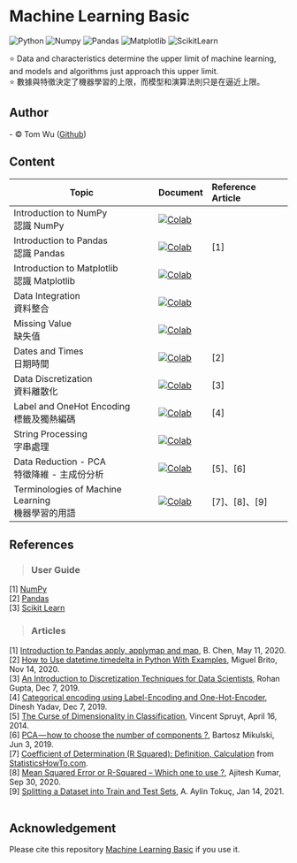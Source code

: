 # Machine Learning Basic
![Python](https://img.shields.io/badge/Python-3.7-blue.svg) ![Numpy](https://img.shields.io/badge/NumPy-1.19.5-range.svg) ![Pandas](https://img.shields.io/badge/Pandas-1.1.5-range.svg) ![Matplotlib](https://img.shields.io/badge/Matplolib-3.2.2-range.svg) ![ScikitLearn](https://img.shields.io/badge/ScikitLearn-0.22.2-range.svg) 

:star:  Data and characteristics determine the upper limit of machine learning, and models and algorithms just approach this upper limit.  
:star:  數據與特徵決定了機器學習的上限，而模型和演算法則只是在逼近上限。   

## Author     
<span> - &copy; Tom Wu (<a href="https://github.com/YenLinWu">Github</a>) </span>  

## Content
| Topic | Document | Reference Article |
| ---------- | :----------- | :----------- |
| Introduction to NumPy </br>認識 NumPy | [![Colab](https://img.shields.io/badge/June_12,_2021-Google_Colab-yellow.svg)](https://colab.research.google.com/github/YenLinWu/Machine_Learning_Basic/blob/main/Materials/%E8%AA%8D%E8%AD%98_NumPy.ipynb)||
| Introduction to Pandas </br>認識 Pandas | [![Colab](https://img.shields.io/badge/June_13,_2021-Google_Colab-yellow.svg)](https://colab.research.google.com/github/YenLinWu/Machine_Learning_Basic/blob/main/Materials/%E8%AA%8D%E8%AD%98_Pandas.ipynb) | [1] |  
| Introduction to Matplotlib </br>認識 Matplotlib|[![Colab](https://img.shields.io/badge/June_16,_2021-Google_Colab-yellow.svg)](https://colab.research.google.com/github/YenLinWu/Machine_Learning_Basic/blob/main/Materials/%E8%AA%8D%E8%AD%98_Matplotlib.ipynb)||
| Data Integration </br>資料整合 | [![Colab](https://img.shields.io/badge/June_19,_2021-Google_Colab-yellow.svg)](https://colab.research.google.com/github/YenLinWu/Machine_Learning_Basic/blob/main/Materials/%E8%B3%87%E6%96%99%E6%95%B4%E5%90%88_Data_Integration.ipynb) | |
| Missing Value </br>缺失值 | [![Colab](https://img.shields.io/badge/June_20,_2021-Google_Colab-yellow.svg)](https://colab.research.google.com/github/YenLinWu/Machine_Learning_Basic/blob/main/Materials/%E7%BC%BA%E5%A4%B1%E5%80%BC_Missing_Value.ipynb) | |
| Dates and Times </br>日期時間 | [![Colab](https://img.shields.io/badge/July_2,_2021-Google_Colab-yellow.svg)](https://colab.research.google.com/github/YenLinWu/Machine_Learning_Basic/blob/main/Materials/%E6%97%A5%E6%9C%9F%E6%99%82%E9%96%93_Dates_and_Times.ipynb) | [2] |
| Data Discretization </br>資料離散化 | [![Colab](https://img.shields.io/badge/Apr_18,_2021-Google_Colab-yellow.svg)](https://colab.research.google.com/drive/1tqzJZtrlFyrMihkwfqdJIGwXOMVP0Mi1?usp=sharing) | [3] |  
| Label and OneHot Encoding </br>標籤及獨熱編碼| [![Colab](https://img.shields.io/badge/Apr_20,_2021-Google_Colab-yellow.svg)](https://colab.research.google.com/drive/1o1AzmXINpN8Ob2b2RbZtPXo28W70-1N-?usp=sharing) | [4] |  
| String Processing </br>字串處理 | [![Colab](https://img.shields.io/badge/Apr_22,_2021-Google_Colab-yellow.svg)](https://colab.research.google.com/drive/1U7tSSiJpy-XI0r2VMcRxw4qU79HDOWOv?usp=sharing) ||
| Data Reduction - PCA </br>特徵降維 - 主成份分析 | [![Colab](https://img.shields.io/badge/Apr_24,_2021-Google_Colab-yellow.svg)](https://colab.research.google.com/drive/1EKLPtjsX9amiVmo2W9s_EjYKaRLxShFH?usp=sharing) | [5]、[6] |
| Terminologies of Machine Learning </br>機器學習的用語 | [![Colab](https://img.shields.io/badge/Jul_27,_2021-Google_Colab-yellow.svg)](https://colab.research.google.com/github/YenLinWu/Machine_Learning_Basic/blob/main/Materials/%E6%A9%9F%E5%99%A8%E5%AD%B8%E7%BF%92%E7%9A%84%E7%94%A8%E8%AA%9E_Terminologies_of_ML.ipynb) | [7]、[8]、[9] |


## References  
> ### User Guide
[1] [NumPy](https://numpy.org/doc/stable/user/index.html)  
[2] [Pandas](https://pandas.pydata.org/docs/user_guide/index.html)  
[3] [Scikit Learn](https://scikit-learn.org/stable/user_guide.html)  
> ### Articles
[1] [Introduction to Pandas apply, applymap and map](https://towardsdatascience.com/introduction-to-pandas-apply-applymap-and-map-5d3e044e93ff 'DataFrame 中欄位運算的方法'), B. Chen, May 11, 2020.  
[2] [How to Use datetime.timedelta in Python With Examples](https://miguendes.me/how-to-use-datetimetimedelta-in-python-with-examples '日期時間的加減計算'), Miguel Brito, Nov 14, 2020.  
[3] [An Introduction to Discretization Techniques for Data Scientists](https://towardsdatascience.com/an-introduction-to-discretization-in-data-science-55ef8c9775a2 '資料離散化的方法'), Rohan Gupta, Dec 7, 2019.  
[4] [Categorical encoding using Label-Encoding and One-Hot-Encoder](https://towardsdatascience.com/categorical-encoding-using-label-encoding-and-one-hot-encoder-911ef77fb5bd '標籤編碼與獨熱編碼'), Dinesh Yadav, Dec 7, 2019.  
[5] [The Curse of Dimensionality in Classification](https://www.visiondummy.com/2014/04/curse-dimensionality-affect-classification/ '維度詛咒'), Vincent Spruyt, April 16, 2014.  
[6] [PCA — how to choose the number of components ?](https://www.mikulskibartosz.name/pca-how-to-choose-the-number-of-components/), Bartosz Mikulski, Jun 3, 2019.   
[7] [Coefficient of Determination (R Squared): Definition, Calculation](https://www.statisticshowto.com/probability-and-statistics/coefficient-of-determination-r-squared/#COD) from [StatisticsHowTo.com](https://www.statisticshowto.com/).   
[8] [Mean Squared Error or R-Squared – Which one to use ?](https://vitalflux.com/mean-square-error-r-squared-which-one-to-use/), Ajitesh Kumar, Sep 30, 2020.     
[9] [Splitting a Dataset into Train and Test Sets](https://www.baeldung.com/cs/train-test-datasets-ratio), A. Aylin Tokuç, Jan 14, 2021.  
<br/>

## Acknowledgement 
Please cite this repository [Machine Learning Basic](https://github.com/YenLinWu/Machine_Learning_Basic) if you use it.
